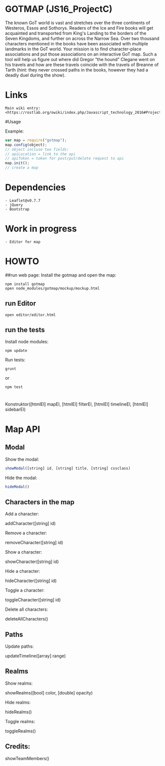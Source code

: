 # GOTMAP (JS16_ProjectC)
The known GoT world is vast and stretches over the three continents of Westeros, Essos and Sothorys. Readers of the Ice and Fire books will get acquainted and transported from King's Landing to the borders of the Seven Kingdoms, and further on across the Narrow Sea. Over two thousand characters mentioned in the books have been associated with multiple landmarks in the GoT world. Your mission is to find character-place associations and put those associations on an interactive GoT map. Such a tool will help us figure out where did Gregor “the hound” Clegane went on his travels and how are these travels coincide with the travels of Breanne of Tarth (hint: they never crossed paths in the books, however they had a deadly duel during the show).
# Links
    Main wiki entry: <https://rostlab.org/owiki/index.php/Javascript_technology_2016#Project_C>    
#Usage

Example:
```javascript
var map = require("gotmap");
map.config(object);
// object incluse two fields:
// apiLocation = link to the api
// apiToken = token for post/put/delete request to api
map.init();
// create a map
```

Dependencies
============
    - Leaflet@v0.7.7
    - jQuery
    - Bootstrap

# Work in progress

    - Editor for map

# HOWTO
##run web page:
Install the gotmap and open the map:

```shell
npm install gotmap
open node_modules/gotmap/mockup/mockup.html
```

## run Editor
```shell
open editor/editor.html
```

## run the tests
Install node modules:
```shell
npm update
```
Run tests:
```shell
grunt
```
or
```shell
npm test
```

#
Konstruktor([htmlEl] mapEl, [htmlEl] filterEl, [htmlEl] timelineEl, [htmlEl] sidebarEl)
# Map API

## Modal
Show the modal:
```javascript
showModal([string] id, [string] title, [string] cssclass)
```
Hide the modal:
```javascript
hideModal()
```
## Characters in the map
Add a character:

addCharacter([string] id)

Remove a character:

removeCharacter([string] id)

Show a character:

showCharacter([string] id)

Hide a character:

hideCharacter([string] id)

Toggle a character:

toggleCharacter([string] id)

Delete all characters:

deleteAllCharacters()


## Paths
Update paths:

updateTimeline([array] range)

## Realms
Show realms:

showRealms([bool] color, [double] opacity)

Hide realms:

hideRealms()

Toggle realms:

toggleRealms()

## Credits:

showTeamMembers()


